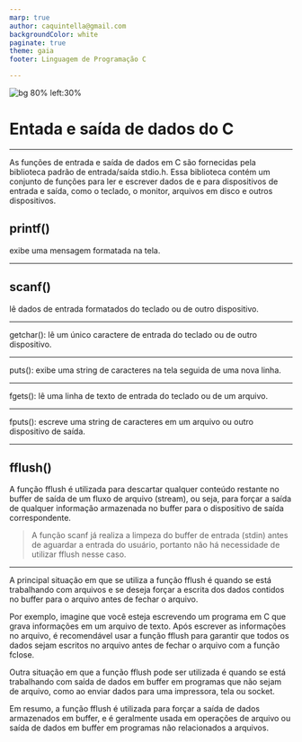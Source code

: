 ```yaml
---
marp: true
author: caquintella@gmail.com
backgroundColor: white
paginate: true
theme: gaia
footer: Linguagem de Programação C

---
```


![bg 80% left:30%](https://www.uva.br/wp-content/themes/uva-theme/dist/images/header_logo.svg)

<!-- _class: lead -->

# Entada e saída de dados do C #

---

As funções de entrada e saída de dados em C são fornecidas pela biblioteca padrão de entrada/saída stdio.h. Essa biblioteca contém um conjunto de funções para ler e escrever dados de e para dispositivos de entrada e saída, como o teclado, o monitor, arquivos em disco e outros dispositivos.



## printf() ##
exibe uma mensagem formatada na tela.

---

## scanf() ##
lê dados de entrada formatados do teclado ou de outro dispositivo.

---
getchar(): lê um único caractere de entrada do teclado ou de outro dispositivo.

---

puts(): exibe uma string de caracteres na tela seguida de uma nova linha.

---

fgets(): lê uma linha de texto de entrada do teclado ou de um arquivo.

---

fputs(): escreve uma string de caracteres em um arquivo ou outro dispositivo de saída.

---

## fflush() ##

A função fflush é utilizada para descartar qualquer conteúdo restante no buffer de saída de um fluxo de arquivo (stream), ou seja, para forçar a saída de qualquer informação armazenada no buffer para o dispositivo de saída correspondente.

> A função scanf já realiza a limpeza do buffer de entrada (stdin) antes de aguardar a entrada do usuário, portanto não há necessidade de utilizar fflush nesse caso.

---

A principal situação em que se utiliza a função fflush é quando se está trabalhando com arquivos e se deseja forçar a escrita dos dados contidos no buffer para o arquivo antes de fechar o arquivo.

Por exemplo, imagine que você esteja escrevendo um programa em C que grava informações em um arquivo de texto. Após escrever as informações no arquivo, é recomendável usar a função fflush para garantir que todos os dados sejam escritos no arquivo antes de fechar o arquivo com a função fclose.

Outra situação em que a função fflush pode ser utilizada é quando se está trabalhando com saída de dados em buffer em programas que não sejam de arquivo, como ao enviar dados para uma impressora, tela ou socket.

Em resumo, a função fflush é utilizada para forçar a saída de dados armazenados em buffer, e é geralmente usada em operações de arquivo ou saída de dados em buffer em programas não relacionados a arquivos.

